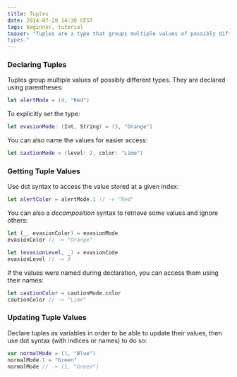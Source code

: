 ```yaml
---
title: Tuples
date: 2014-07-28 14:30 CEST
tags: beginner, tutorial
teaser: "Tuples are a type that groups multiple values of possibly different
types."
---
```


### Declaring Tuples

Tuples group multiple values of possibly different types. They are declared using
parentheses:

~~~swift
let alertMode = (4, "Red")
~~~

To explicitly set the type:

~~~swift
let evasionMode: (Int, String) = (3, "Orange")
~~~

You can also name the values for easier access:

~~~swift
let cautionMode = (level: 2, color: "Lime")
~~~

### Getting Tuple Values

Use dot syntax to access the value stored at a given index:

~~~swift
let alertColor = alertMode.1 // -> "Red"
~~~

You can also a *decomposition* syntax to retrieve some values and ignore others:

~~~swift
let (_, evasionColor) = evasionMode
evasionColor // -> "Orange"

let (evasionLevel, _) = evasionCode
evasionLevel // -> 3
~~~

If the values were named during declaration, you can access them using
their names:

~~~swift
let cautionColor = cautionMode.color
cautionColor // -> "Lime"
~~~

### Updating Tuple Values

Declare tuples as variables in order to be able to update their values, then use
dot syntax (with indices or names) to do so:

~~~swift
var normalMode = (1, "Blue")
normalMode.1 = "Green"
normalMode // -> (1, "Green")
~~~

